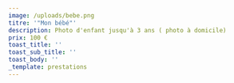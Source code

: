 ```yaml
---
image: /uploads/bebe.png
titre: '"Mon bébé"'
description: Photo d'enfant jusqu'à 3 ans ( photo à domicile)
prix: 100 €
toast_title: ''
toast_sub_title: ''
toast_body: ''
_template: prestations
---
```


